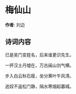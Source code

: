 # 梅仙山

**作者**: 刘边

## 诗词内容

已是吴门变姓名，后来谁更识先生。

一抔汉土丹墟在，万古闽山剑气横。

步入白云秋石瘦，坐分黄叶午风清。

逃奴不返松门静，隔水寒烟起暮城。


